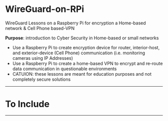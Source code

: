 # WireGuard-on-RPi
WireGuard Lessons on a Raspberry Pi for encryption a Home-based network & Cell Phone based-VPN

**Purpose**: introduction to Cyber Security in Home-based or small networks
- Use a Raspberry Pi to create encryption device for router, interior-host, and exterior-device (Cell Phone) communication (i.e. monitoring cameras using IP Addresses)
- Use a Raspberry Pi to create a home-based VPN to encrypt and re-route data communication in questionable environments
- CATUION: these lessons are meant for education purposes and not completely secure solutions

---

# To Include


---
